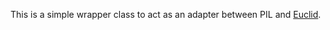 This is a simple wrapper class to act as an adapter between PIL and [Euclid](https://github.com/ezag/pyeuclid/).
